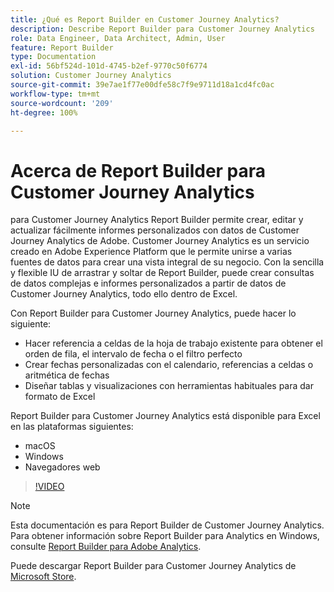 ```yaml
---
title: ¿Qué es Report Builder en Customer Journey Analytics?
description: Describe Report Builder para Customer Journey Analytics
role: Data Engineer, Data Architect, Admin, User
feature: Report Builder
type: Documentation
exl-id: 56bf524d-101d-4745-b2ef-9770c50f6774
solution: Customer Journey Analytics
source-git-commit: 39e7ae1f77e00dfe58c7f9e9711d18a1cd4fc0ac
workflow-type: tm+mt
source-wordcount: '209'
ht-degree: 100%

---
```


# Acerca de Report Builder para Customer Journey Analytics

 para Customer Journey Analytics Report Builder permite crear, editar y actualizar fácilmente informes personalizados con datos de Customer Journey Analytics de Adobe. Customer Journey Analytics es un servicio creado en Adobe Experience Platform que le permite unirse a varias fuentes de datos para crear una vista integral de su negocio. Con la sencilla y flexible IU de arrastrar y soltar de Report Builder, puede crear consultas de datos complejas e informes personalizados a partir de datos de Customer Journey Analytics, todo ello dentro de Excel.

Con Report Builder para Customer Journey Analytics, puede hacer lo siguiente:

- Hacer referencia a celdas de la hoja de trabajo existente para obtener el orden de fila, el intervalo de fecha o el filtro perfecto
- Crear fechas personalizadas con el calendario, referencias a celdas o aritmética de fechas
- Diseñar tablas y visualizaciones con herramientas habituales para dar formato de Excel

Report Builder para Customer Journey Analytics está disponible para Excel en las plataformas siguientes:

- macOS
- Windows
- Navegadores web

>[!VIDEO](https://video.tv.adobe.com/v/337569/?quality=12&learn=on)

>[!NOTE]
>
>Esta documentación es para Report Builder de Customer Journey Analytics. Para obtener información sobre Report Builder para Analytics en Windows, consulte [Report Builder para Adobe Analytics](https://experienceleague.adobe.com/docs/analytics/analyze/report-builder/home.html?lang=es).

Puede descargar Report Builder para Customer Journey Analytics de
[Microsoft Store](https://www.microsoft.com/es-es/store/apps/windows).
